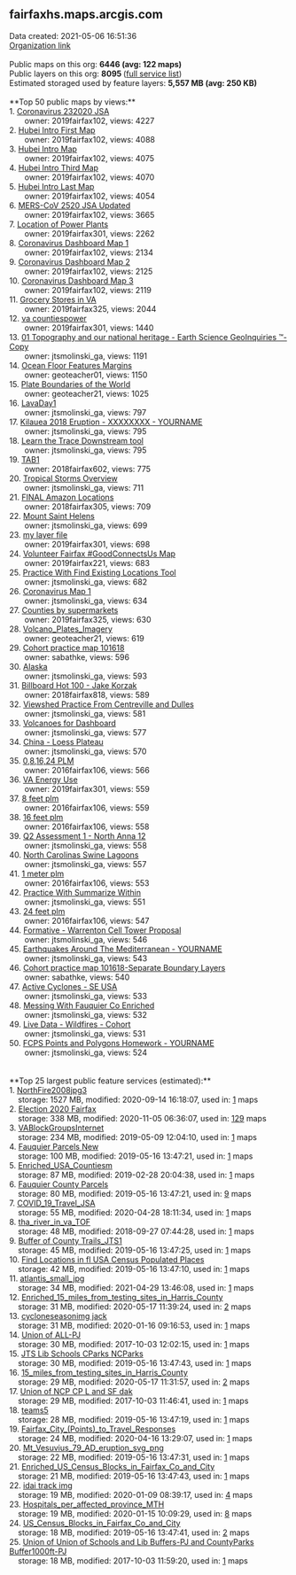 <h2>fairfaxhs.maps.arcgis.com</h2> Data created: 2021-05-06 16:51:36 <br /><a target='new' href='https://fairfaxhs.maps.arcgis.com'>Organization link</a><br /><br />Public maps on this org: <b>6446 (avg: 122 maps)</b><br />Public layers on this org: <b>8095 </b>(<a target='new' href='https://services.arcgis.com/wyNGOB7qusRtCAPP/ArcGIS/rest/services'>full service list</a>)<br />Estimated storaged used by feature layers: <b>5,557 MB (avg: 250 KB)</b><br /><br />**Top 50 public maps by views:**<br />  1. <a target='new' href='https://www.arcgis.com/home/item.html?id=0c6f5a9f85484dc6afa57b59b6b47964'>Coronavirus 232020 JSA</a> <br />  &nbsp;&nbsp;&nbsp;&nbsp; &nbsp;&nbsp;owner: 2019fairfax102, views: 4227<br />  2. <a target='new' href='https://www.arcgis.com/home/item.html?id=25e8d9fb0c5c45689b5b5bb08d13efe8'>Hubei Intro First Map</a> <br />  &nbsp;&nbsp;&nbsp;&nbsp; &nbsp;&nbsp;owner: 2019fairfax102, views: 4088<br />  3. <a target='new' href='https://www.arcgis.com/home/item.html?id=89184866af1745a1b0e15b323235bce3'>Hubei Intro Map</a> <br />  &nbsp;&nbsp;&nbsp;&nbsp; &nbsp;&nbsp;owner: 2019fairfax102, views: 4075<br />  4. <a target='new' href='https://www.arcgis.com/home/item.html?id=b9a9be35d3f1496ea0322fe59a63ca90'>Hubei Intro Third Map</a> <br />  &nbsp;&nbsp;&nbsp;&nbsp; &nbsp;&nbsp;owner: 2019fairfax102, views: 4070<br />  5. <a target='new' href='https://www.arcgis.com/home/item.html?id=dc68c74f1edd492e90ed41f365c16788'>Hubei Intro Last Map</a> <br />  &nbsp;&nbsp;&nbsp;&nbsp; &nbsp;&nbsp;owner: 2019fairfax102, views: 4054<br />  6. <a target='new' href='https://www.arcgis.com/home/item.html?id=8d686f8f48c8481c845d1b0fbef69c45'>MERS-CoV 2520 JSA Updated</a> <br />  &nbsp;&nbsp;&nbsp;&nbsp; &nbsp;&nbsp;owner: 2019fairfax102, views: 3665<br />  7. <a target='new' href='https://www.arcgis.com/home/item.html?id=fa194c6bd21f4372ac6de4986a91708b'>Location of Power Plants</a> <br />  &nbsp;&nbsp;&nbsp;&nbsp; &nbsp;&nbsp;owner: 2019fairfax301, views: 2262<br />  8. <a target='new' href='https://www.arcgis.com/home/item.html?id=ec7907f69d16402092db1318db815484'>Coronavirus Dashboard Map 1</a> <br />  &nbsp;&nbsp;&nbsp;&nbsp; &nbsp;&nbsp;owner: 2019fairfax102, views: 2134<br />  9. <a target='new' href='https://www.arcgis.com/home/item.html?id=09f42d9aa2f849eca20cccea0a9f892f'>Coronavirus Dashboard Map 2</a> <br />  &nbsp;&nbsp;&nbsp;&nbsp; &nbsp;&nbsp;owner: 2019fairfax102, views: 2125<br />  10. <a target='new' href='https://www.arcgis.com/home/item.html?id=41d2a31933e94626943c5a820f7c12f2'>Coronavirus Dashboard Map 3</a> <br />  &nbsp;&nbsp;&nbsp;&nbsp; &nbsp;&nbsp;owner: 2019fairfax102, views: 2119<br />  11. <a target='new' href='https://www.arcgis.com/home/item.html?id=02be73ae0bb847d386208be8e278feca'>Grocery Stores in VA</a> <br />  &nbsp;&nbsp;&nbsp;&nbsp; &nbsp;&nbsp;owner: 2019fairfax325, views: 2044<br />  12. <a target='new' href='https://www.arcgis.com/home/item.html?id=3b1dce37692e46e796766cf9d0b7f932'>va countiespower</a> <br />  &nbsp;&nbsp;&nbsp;&nbsp; &nbsp;&nbsp;owner: 2019fairfax301, views: 1440<br />  13. <a target='new' href='https://www.arcgis.com/home/item.html?id=515d111dd7094f1d9b896ad353e3e12c'>01 Topography and our national heritage - Earth Science GeoInquiries ™-Copy</a> <br />  &nbsp;&nbsp;&nbsp;&nbsp; &nbsp;&nbsp;owner: jtsmolinski_ga, views: 1191<br />  14. <a target='new' href='https://www.arcgis.com/home/item.html?id=7ad78d4339324ea5b92995a977b481e8'>Ocean Floor Features Margins</a> <br />  &nbsp;&nbsp;&nbsp;&nbsp; &nbsp;&nbsp;owner: geoteacher01, views: 1150<br />  15. <a target='new' href='https://www.arcgis.com/home/item.html?id=15ef46f729874fd2af01c7f4c7c10861'>Plate Boundaries of the World</a> <br />  &nbsp;&nbsp;&nbsp;&nbsp; &nbsp;&nbsp;owner: geoteacher21, views: 1025<br />  16. <a target='new' href='https://www.arcgis.com/home/item.html?id=e8b5e9cd052f40d693be24acb9d83a83'>LavaDay1</a> <br />  &nbsp;&nbsp;&nbsp;&nbsp; &nbsp;&nbsp;owner: jtsmolinski_ga, views: 797<br />  17. <a target='new' href='https://www.arcgis.com/home/item.html?id=ac02ddbc93e54f67a7fb6d26b1609685'>Kilauea 2018 Eruption - XXXXXXXX - YOURNAME</a> <br />  &nbsp;&nbsp;&nbsp;&nbsp; &nbsp;&nbsp;owner: jtsmolinski_ga, views: 795<br />  18. <a target='new' href='https://www.arcgis.com/home/item.html?id=94eb7eae384f4e5daea3cd35cdec41c5'>Learn the Trace Downstream tool</a> <br />  &nbsp;&nbsp;&nbsp;&nbsp; &nbsp;&nbsp;owner: jtsmolinski_ga, views: 795<br />  19. <a target='new' href='https://www.arcgis.com/home/item.html?id=a6a18ec28d21439b8fd2c9c1c50f6fdd'>TAB1</a> <br />  &nbsp;&nbsp;&nbsp;&nbsp; &nbsp;&nbsp;owner: 2018fairfax602, views: 775<br />  20. <a target='new' href='https://www.arcgis.com/home/item.html?id=c37ed5d022c04b2190ec8f85f5dbc0f5'>Tropical Storms Overview</a> <br />  &nbsp;&nbsp;&nbsp;&nbsp; &nbsp;&nbsp;owner: jtsmolinski_ga, views: 711<br />  21. <a target='new' href='https://www.arcgis.com/home/item.html?id=db83c0b53e9044278d3afca077d2ed87'>FINAL Amazon Locations</a> <br />  &nbsp;&nbsp;&nbsp;&nbsp; &nbsp;&nbsp;owner: 2018fairfax305, views: 709<br />  22. <a target='new' href='https://www.arcgis.com/home/item.html?id=6ff5d911578845239b8bb2e369a2d698'>Mount Saint Helens</a> <br />  &nbsp;&nbsp;&nbsp;&nbsp; &nbsp;&nbsp;owner: jtsmolinski_ga, views: 699<br />  23. <a target='new' href='https://www.arcgis.com/home/item.html?id=02d3574e21d1463ca6c0fd6c73bfc52c'>my layer file</a> <br />  &nbsp;&nbsp;&nbsp;&nbsp; &nbsp;&nbsp;owner: 2019fairfax301, views: 698<br />  24. <a target='new' href='https://www.arcgis.com/home/item.html?id=2aec079b9e11444980f18977495ca675'>Volunteer Fairfax #GoodConnectsUs Map</a> <br />  &nbsp;&nbsp;&nbsp;&nbsp; &nbsp;&nbsp;owner: 2019fairfax221, views: 683<br />  25. <a target='new' href='https://www.arcgis.com/home/item.html?id=0a9aa47c21c94391b656deec9fbc92cd'>Practice With Find Existing Locations Tool</a> <br />  &nbsp;&nbsp;&nbsp;&nbsp; &nbsp;&nbsp;owner: jtsmolinski_ga, views: 682<br />  26. <a target='new' href='https://www.arcgis.com/home/item.html?id=4c4e9660b808450fb727b83c600878d0'>Coronavirus Map 1</a> <br />  &nbsp;&nbsp;&nbsp;&nbsp; &nbsp;&nbsp;owner: jtsmolinski_ga, views: 634<br />  27. <a target='new' href='https://www.arcgis.com/home/item.html?id=b97d8f730eac4b0fb8475fd79cd46789'>Counties by supermarkets</a> <br />  &nbsp;&nbsp;&nbsp;&nbsp; &nbsp;&nbsp;owner: 2019fairfax325, views: 630<br />  28. <a target='new' href='https://www.arcgis.com/home/item.html?id=c8b088a6a27d4fb4aa4fc3e72fc285c0'>Volcano_Plates_Imagery</a> <br />  &nbsp;&nbsp;&nbsp;&nbsp; &nbsp;&nbsp;owner: geoteacher21, views: 619<br />  29. <a target='new' href='https://www.arcgis.com/home/item.html?id=48ae3cff2977437daaafb08fa6c73a5f'>Cohort practice map 101618</a> <br />  &nbsp;&nbsp;&nbsp;&nbsp; &nbsp;&nbsp;owner: sabathke, views: 596<br />  30. <a target='new' href='https://www.arcgis.com/home/item.html?id=013020e232fa4b6f8ceaf3f40a2f46cd'>Alaska</a> <br />  &nbsp;&nbsp;&nbsp;&nbsp; &nbsp;&nbsp;owner: jtsmolinski_ga, views: 593<br />  31. <a target='new' href='https://www.arcgis.com/home/item.html?id=5d44ba675dab476fb603511042c5eae0'>Billboard Hot 100 - Jake Korzak</a> <br />  &nbsp;&nbsp;&nbsp;&nbsp; &nbsp;&nbsp;owner: 2018fairfax818, views: 589<br />  32. <a target='new' href='https://www.arcgis.com/home/item.html?id=3c630ea8a5f341fbb115573debb272fe'>Viewshed Practice From Centreville and Dulles</a> <br />  &nbsp;&nbsp;&nbsp;&nbsp; &nbsp;&nbsp;owner: jtsmolinski_ga, views: 581<br />  33. <a target='new' href='https://www.arcgis.com/home/item.html?id=d34cab9103b44c85af83c88fa9b8e843'>Volcanoes for Dashboard</a> <br />  &nbsp;&nbsp;&nbsp;&nbsp; &nbsp;&nbsp;owner: jtsmolinski_ga, views: 577<br />  34. <a target='new' href='https://www.arcgis.com/home/item.html?id=2c4728a080254978bc21a27b66342e64'>China - Loess Plateau</a> <br />  &nbsp;&nbsp;&nbsp;&nbsp; &nbsp;&nbsp;owner: jtsmolinski_ga, views: 570<br />  35. <a target='new' href='https://www.arcgis.com/home/item.html?id=62785a919c144730b496aa29bd3082d6'>0,8,16,24 PLM</a> <br />  &nbsp;&nbsp;&nbsp;&nbsp; &nbsp;&nbsp;owner: 2016fairfax106, views: 566<br />  36. <a target='new' href='https://www.arcgis.com/home/item.html?id=907a8268c2664c308144d248b3b24fcd'>VA Energy Use</a> <br />  &nbsp;&nbsp;&nbsp;&nbsp; &nbsp;&nbsp;owner: 2019fairfax301, views: 559<br />  37. <a target='new' href='https://www.arcgis.com/home/item.html?id=daf0df16669449788879f71141f30080'>8 feet plm</a> <br />  &nbsp;&nbsp;&nbsp;&nbsp; &nbsp;&nbsp;owner: 2016fairfax106, views: 559<br />  38. <a target='new' href='https://www.arcgis.com/home/item.html?id=1e3beb8f62554350a34803cbe34819ee'>16 feet plm</a> <br />  &nbsp;&nbsp;&nbsp;&nbsp; &nbsp;&nbsp;owner: 2016fairfax106, views: 558<br />  39. <a target='new' href='https://www.arcgis.com/home/item.html?id=6e02d49452384a82bd9bd515666cd1bf'>Q2 Assessment 1 - North Anna 12</a> <br />  &nbsp;&nbsp;&nbsp;&nbsp; &nbsp;&nbsp;owner: jtsmolinski_ga, views: 558<br />  40. <a target='new' href='https://www.arcgis.com/home/item.html?id=929dd57a9f4a47b09eea6126825a7e38'>North Carolinas Swine Lagoons</a> <br />  &nbsp;&nbsp;&nbsp;&nbsp; &nbsp;&nbsp;owner: jtsmolinski_ga, views: 557<br />  41. <a target='new' href='https://www.arcgis.com/home/item.html?id=d94bd9a7330a43b4b03f803f256c7178'>1 meter plm</a> <br />  &nbsp;&nbsp;&nbsp;&nbsp; &nbsp;&nbsp;owner: 2016fairfax106, views: 553<br />  42. <a target='new' href='https://www.arcgis.com/home/item.html?id=3968f396feb94ec09c3323de8d7046c8'>Practice With Summarize Within</a> <br />  &nbsp;&nbsp;&nbsp;&nbsp; &nbsp;&nbsp;owner: jtsmolinski_ga, views: 551<br />  43. <a target='new' href='https://www.arcgis.com/home/item.html?id=08e9a3ebd14848028334362f14d600ce'>24 feet plm</a> <br />  &nbsp;&nbsp;&nbsp;&nbsp; &nbsp;&nbsp;owner: 2016fairfax106, views: 547<br />  44. <a target='new' href='https://www.arcgis.com/home/item.html?id=9c89fdaf6a804c9bbb38d730a0244f9d'>Formative - Warrenton Cell Tower Proposal</a> <br />  &nbsp;&nbsp;&nbsp;&nbsp; &nbsp;&nbsp;owner: jtsmolinski_ga, views: 546<br />  45. <a target='new' href='https://www.arcgis.com/home/item.html?id=e85942d3ca1f42e9befc28da466ddcbb'>Earthquakes Around The Mediterranean - YOURNAME</a> <br />  &nbsp;&nbsp;&nbsp;&nbsp; &nbsp;&nbsp;owner: jtsmolinski_ga, views: 543<br />  46. <a target='new' href='https://www.arcgis.com/home/item.html?id=c380ad91610641dbb99bf8231448aeb0'>Cohort practice map 101618-Separate Boundary Layers</a> <br />  &nbsp;&nbsp;&nbsp;&nbsp; &nbsp;&nbsp;owner: sabathke, views: 540<br />  47. <a target='new' href='https://www.arcgis.com/home/item.html?id=19d8b5984b7b4d8d947500b80eb2ff01'>Active Cyclones - SE USA</a> <br />  &nbsp;&nbsp;&nbsp;&nbsp; &nbsp;&nbsp;owner: jtsmolinski_ga, views: 533<br />  48. <a target='new' href='https://www.arcgis.com/home/item.html?id=fb23598b6eff429ab1fbb4e01d3ac757'>Messing With Fauquier Co Enriched</a> <br />  &nbsp;&nbsp;&nbsp;&nbsp; &nbsp;&nbsp;owner: jtsmolinski_ga, views: 532<br />  49. <a target='new' href='https://www.arcgis.com/home/item.html?id=fd1aaaf70be743d4bd78817012d6a1f1'>Live Data - Wildfires - Cohort</a> <br />  &nbsp;&nbsp;&nbsp;&nbsp; &nbsp;&nbsp;owner: jtsmolinski_ga, views: 531<br />  50. <a target='new' href='https://www.arcgis.com/home/item.html?id=695adb27d03b4f8f97e28b6c75be8b28'>FCPS Points and Polygons Homework - YOURNAME</a> <br />  &nbsp;&nbsp;&nbsp;&nbsp; &nbsp;&nbsp;owner: jtsmolinski_ga, views: 524<br /><br /><br />**Top 25 largest public feature services (estimated):**<br /> 1. <a target='new' href='https://www.arcgis.com/home/item.html?id=541ce525b2874ad4b8f2b3aaa30b0dd7'>NorthFire2008jpg3</a><br /> &nbsp;&nbsp;&nbsp;&nbsp;storage: 1527 MB, modified: 2020-09-14 16:18:07,  used in: <a target='new' href='https://ed-ind-tb.s3-us-west-1.amazonaws.com/ADI/541ce525b2874ad4b8f2b3aaa30b0dd7.html'> 1</a> maps<br /> 2. <a target='new' href='https://www.arcgis.com/home/item.html?id=b120e04bde944cb3b48cc68d19ce6112'>Election 2020 Fairfax</a><br /> &nbsp;&nbsp;&nbsp;&nbsp;storage: 338 MB, modified: 2020-11-05 06:36:07,  used in: <a target='new' href='https://ed-ind-tb.s3-us-west-1.amazonaws.com/ADI/b120e04bde944cb3b48cc68d19ce6112.html'> 129</a> maps<br /> 3. <a target='new' href='https://www.arcgis.com/home/item.html?id=0adca9aba2ec4b969bfe8d4bfe2c36ad'>VABlockGroupsInternet</a><br /> &nbsp;&nbsp;&nbsp;&nbsp;storage: 234 MB, modified: 2019-05-09 12:04:10,  used in: <a target='new' href='https://ed-ind-tb.s3-us-west-1.amazonaws.com/ADI/0adca9aba2ec4b969bfe8d4bfe2c36ad.html'> 1</a> maps<br /> 4. <a target='new' href='https://www.arcgis.com/home/item.html?id=52946e78e1e14ed7b24fc04b4f7085a6'>Fauquier Parcels New</a><br /> &nbsp;&nbsp;&nbsp;&nbsp;storage: 100 MB, modified: 2019-05-16 13:47:21,  used in: <a target='new' href='https://ed-ind-tb.s3-us-west-1.amazonaws.com/ADI/52946e78e1e14ed7b24fc04b4f7085a6.html'> 1</a> maps<br /> 5. <a target='new' href='https://www.arcgis.com/home/item.html?id=99973a942caa47b39dfc3b10a612f0a7'>Enriched_USA_Countiesm</a><br /> &nbsp;&nbsp;&nbsp;&nbsp;storage: 87 MB, modified: 2019-02-28 20:04:38,  used in: <a target='new' href='https://ed-ind-tb.s3-us-west-1.amazonaws.com/ADI/99973a942caa47b39dfc3b10a612f0a7.html'> 1</a> maps<br /> 6. <a target='new' href='https://www.arcgis.com/home/item.html?id=4c51cd33472f413fa67026f70bd4ed40'>Fauquier County Parcels</a><br /> &nbsp;&nbsp;&nbsp;&nbsp;storage: 80 MB, modified: 2019-05-16 13:47:21,  used in: <a target='new' href='https://ed-ind-tb.s3-us-west-1.amazonaws.com/ADI/4c51cd33472f413fa67026f70bd4ed40.html'> 9</a> maps<br /> 7. <a target='new' href='https://www.arcgis.com/home/item.html?id=64ab54bad3a04ff5ae8cd945ddf21e3f'>COVID_19_Travel_JSA</a><br /> &nbsp;&nbsp;&nbsp;&nbsp;storage: 55 MB, modified: 2020-04-28 18:11:34,  used in: <a target='new' href='https://ed-ind-tb.s3-us-west-1.amazonaws.com/ADI/64ab54bad3a04ff5ae8cd945ddf21e3f.html'> 1</a> maps<br /> 8. <a target='new' href='https://www.arcgis.com/home/item.html?id=cb111316737646aebf8fc2b625e090dc'>tha_river_in_va_TOF</a><br /> &nbsp;&nbsp;&nbsp;&nbsp;storage: 48 MB, modified: 2018-09-27 07:44:28,  used in: <a target='new' href='https://ed-ind-tb.s3-us-west-1.amazonaws.com/ADI/cb111316737646aebf8fc2b625e090dc.html'> 1</a> maps<br /> 9. <a target='new' href='https://www.arcgis.com/home/item.html?id=d3d59e8440c64c0595b1e0f1d25c2cf1'>Buffer of County Trails_JTS1</a><br /> &nbsp;&nbsp;&nbsp;&nbsp;storage: 45 MB, modified: 2019-05-16 13:47:25,  used in: <a target='new' href='https://ed-ind-tb.s3-us-west-1.amazonaws.com/ADI/d3d59e8440c64c0595b1e0f1d25c2cf1.html'> 1</a> maps<br /> 10. <a target='new' href='https://www.arcgis.com/home/item.html?id=f7c36d4355c7455a9733b6bd90f17e61'>Find Locations in fl USA Census Populated Places</a><br /> &nbsp;&nbsp;&nbsp;&nbsp;storage: 42 MB, modified: 2019-05-16 13:47:10,  used in: <a target='new' href='https://ed-ind-tb.s3-us-west-1.amazonaws.com/ADI/f7c36d4355c7455a9733b6bd90f17e61.html'> 1</a> maps<br /> 11. <a target='new' href='https://www.arcgis.com/home/item.html?id=64fe5367821b47d4a7f46605896f949a'>atlantis_small_jpg</a><br /> &nbsp;&nbsp;&nbsp;&nbsp;storage: 34 MB, modified: 2021-04-29 13:46:08,  used in: <a target='new' href='https://ed-ind-tb.s3-us-west-1.amazonaws.com/ADI/64fe5367821b47d4a7f46605896f949a.html'> 1</a> maps<br /> 12. <a target='new' href='https://www.arcgis.com/home/item.html?id=8c7ac845a2204da7bfe6c86555da7867'>Enriched_15_miles_from_testing_sites_in_Harris_County</a><br /> &nbsp;&nbsp;&nbsp;&nbsp;storage: 31 MB, modified: 2020-05-17 11:39:24,  used in: <a target='new' href='https://ed-ind-tb.s3-us-west-1.amazonaws.com/ADI/8c7ac845a2204da7bfe6c86555da7867.html'> 2</a> maps<br /> 13. <a target='new' href='https://www.arcgis.com/home/item.html?id=1ee9c2f593c24ee3be8de5e82279c45e'>cycloneseasonimg jack</a><br /> &nbsp;&nbsp;&nbsp;&nbsp;storage: 31 MB, modified: 2020-01-16 09:16:53,  used in: <a target='new' href='https://ed-ind-tb.s3-us-west-1.amazonaws.com/ADI/1ee9c2f593c24ee3be8de5e82279c45e.html'> 1</a> maps<br /> 14. <a target='new' href='https://www.arcgis.com/home/item.html?id=d34cf97608d24e5db74ae0750e9dbd2e'>Union of ALL-PJ</a><br /> &nbsp;&nbsp;&nbsp;&nbsp;storage: 30 MB, modified: 2017-10-03 12:02:15,  used in: <a target='new' href='https://ed-ind-tb.s3-us-west-1.amazonaws.com/ADI/d34cf97608d24e5db74ae0750e9dbd2e.html'> 1</a> maps<br /> 15. <a target='new' href='https://www.arcgis.com/home/item.html?id=ee4070f8e55447458250180fefe30969'>JTS Lib Schools CParks NCParks</a><br /> &nbsp;&nbsp;&nbsp;&nbsp;storage: 30 MB, modified: 2019-05-16 13:47:43,  used in: <a target='new' href='https://ed-ind-tb.s3-us-west-1.amazonaws.com/ADI/ee4070f8e55447458250180fefe30969.html'> 1</a> maps<br /> 16. <a target='new' href='https://www.arcgis.com/home/item.html?id=4995aae3c8cb4f818434cde230d6c817'>15_miles_from_testing_sites_in_Harris_County</a><br /> &nbsp;&nbsp;&nbsp;&nbsp;storage: 29 MB, modified: 2020-05-17 11:31:57,  used in: <a target='new' href='https://ed-ind-tb.s3-us-west-1.amazonaws.com/ADI/4995aae3c8cb4f818434cde230d6c817.html'> 2</a> maps<br /> 17. <a target='new' href='https://www.arcgis.com/home/item.html?id=a6cae7f2e3e2408ba5d5f6a3b1f24dd4'>Union of NCP CP L and SF dak</a><br /> &nbsp;&nbsp;&nbsp;&nbsp;storage: 29 MB, modified: 2017-10-03 11:46:41,  used in: <a target='new' href='https://ed-ind-tb.s3-us-west-1.amazonaws.com/ADI/a6cae7f2e3e2408ba5d5f6a3b1f24dd4.html'> 1</a> maps<br /> 18. <a target='new' href='https://www.arcgis.com/home/item.html?id=4029d08110564f949b1697c11dce9960'>teams5</a><br /> &nbsp;&nbsp;&nbsp;&nbsp;storage: 28 MB, modified: 2019-05-16 13:47:19,  used in: <a target='new' href='https://ed-ind-tb.s3-us-west-1.amazonaws.com/ADI/4029d08110564f949b1697c11dce9960.html'> 1</a> maps<br /> 19. <a target='new' href='https://www.arcgis.com/home/item.html?id=5be9e92df26a41139aab62ea087a29b1'>Fairfax_City_(Points)_to_Travel_Responses</a><br /> &nbsp;&nbsp;&nbsp;&nbsp;storage: 24 MB, modified: 2020-04-16 13:29:07,  used in: <a target='new' href='https://ed-ind-tb.s3-us-west-1.amazonaws.com/ADI/5be9e92df26a41139aab62ea087a29b1.html'> 1</a> maps<br /> 20. <a target='new' href='https://www.arcgis.com/home/item.html?id=c926d7c4a63942c894915d95ed81cbfe'>Mt_Vesuvius_79_AD_eruption_svg_png</a><br /> &nbsp;&nbsp;&nbsp;&nbsp;storage: 22 MB, modified: 2019-05-16 13:47:31,  used in: <a target='new' href='https://ed-ind-tb.s3-us-west-1.amazonaws.com/ADI/c926d7c4a63942c894915d95ed81cbfe.html'> 1</a> maps<br /> 21. <a target='new' href='https://www.arcgis.com/home/item.html?id=ffa198a14a2d497f8a00764ebe1e3251'>Enriched_US_Census_Blocks_in_Fairfax_Co_and_City</a><br /> &nbsp;&nbsp;&nbsp;&nbsp;storage: 21 MB, modified: 2019-05-16 13:47:43,  used in: <a target='new' href='https://ed-ind-tb.s3-us-west-1.amazonaws.com/ADI/ffa198a14a2d497f8a00764ebe1e3251.html'> 1</a> maps<br /> 22. <a target='new' href='https://www.arcgis.com/home/item.html?id=746f4857d007419b9e6c8dd5b920fcc3'>idai track img</a><br /> &nbsp;&nbsp;&nbsp;&nbsp;storage: 19 MB, modified: 2020-01-09 08:39:17,  used in: <a target='new' href='https://ed-ind-tb.s3-us-west-1.amazonaws.com/ADI/746f4857d007419b9e6c8dd5b920fcc3.html'> 4</a> maps<br /> 23. <a target='new' href='https://www.arcgis.com/home/item.html?id=d5065e181da14b61b22dfc17e23c27a4'>Hospitals_per_affected_province_MTH</a><br /> &nbsp;&nbsp;&nbsp;&nbsp;storage: 19 MB, modified: 2020-01-15 10:09:29,  used in: <a target='new' href='https://ed-ind-tb.s3-us-west-1.amazonaws.com/ADI/d5065e181da14b61b22dfc17e23c27a4.html'> 8</a> maps<br /> 24. <a target='new' href='https://www.arcgis.com/home/item.html?id=796c081fc70645998daf90ddd3aa1260'>US_Census_Blocks_in_Fairfax_Co_and_City</a><br /> &nbsp;&nbsp;&nbsp;&nbsp;storage: 18 MB, modified: 2019-05-16 13:47:41,  used in: <a target='new' href='https://ed-ind-tb.s3-us-west-1.amazonaws.com/ADI/796c081fc70645998daf90ddd3aa1260.html'> 2</a> maps<br /> 25. <a target='new' href='https://www.arcgis.com/home/item.html?id=13145e71c6e544689f2750cea0928da1'>Union of Union of Schools and Lib Buffers-PJ and CountyParks Buffer1000ft-PJ</a><br /> &nbsp;&nbsp;&nbsp;&nbsp;storage: 18 MB, modified: 2017-10-03 11:59:20,  used in: <a target='new' href='https://ed-ind-tb.s3-us-west-1.amazonaws.com/ADI/13145e71c6e544689f2750cea0928da1.html'> 1</a> maps<br />